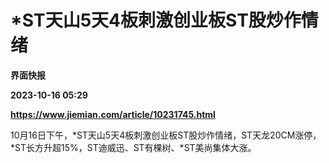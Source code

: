 # *ST天山5天4板刺激创业板ST股炒作情绪
**界面快报**

**2023-10-16 05:29**

**https://www.jiemian.com/article/10231745.html**

10月16日下午，\*ST天山5天4板刺激创业板ST股炒作情绪，ST天龙20CM涨停，\*ST长方升超15%，ST迪威迅、ST有棵树、\*ST美尚集体大涨。